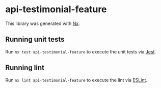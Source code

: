 # api-testimonial-feature

This library was generated with [Nx](https://nx.dev).

## Running unit tests

Run `nx test api-testimonial-feature` to execute the unit tests via [Jest](https://jestjs.io).

## Running lint

Run `nx lint api-testimonial-feature` to execute the lint via [ESLint](https://eslint.org/).

